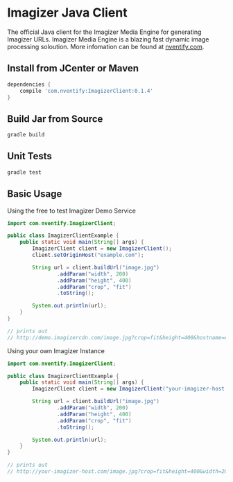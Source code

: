 # Imagizer Java Client
The official Java client for the Imagizer Media Engine for generating Imagizer URLs. Imagizer Media Engine is a blazing fast dynamic image processing soloution. More infomation can be found at [nventify.com](http://nventify.com).

## Install from JCenter or Maven
```gradle
dependencies {
    compile 'com.nventify:ImagizerClient:0.1.4'
}
```

## Build Jar from Source
```bash
gradle build
```

## Unit Tests
```bash
gradle test
```

## Basic Usage
Using the free to test Imagizer Demo Service 
```java
import com.nventify.ImagizerClient;

public class ImagizerClientExample {
    public static void main(String[] args) {
        ImagizerClient client = new ImagizerClient();
        client.setOriginHost("example.com");

        String url = client.buildUrl("image.jpg")
                .addParam("width", 200)
                .addParam("height", 400)
                .addParam("crop", "fit")
                .toString();

        System.out.println(url);
    }
}

// prints out
// http://demo.imagizercdn.com/image.jpg?crop=fit&height=400&hostname=example.com&width=200
```

Using your own Imagizer Instance
```java
import com.nventify.ImagizerClient;

public class ImagizerClientExample {
    public static void main(String[] args) {
        ImagizerClient client = new ImagizerClient("your-imagizer-host.com");

        String url = client.buildUrl("image.jpg")
                .addParam("width", 200)
                .addParam("height", 400)
                .addParam("crop", "fit")
                .toString();

        System.out.println(url);
    }
}

// prints out
// http://your-imagizer-host.com/image.jpg?crop=fit&height=400&width=200
```
